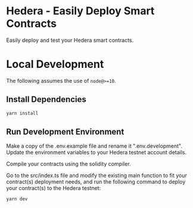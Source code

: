 # Hedera - Easily Deploy Smart Contracts

Easily deploy and test your Hedera smart contracts.

# Local Development

The following assumes the use of `node@>=10`.

## Install Dependencies
```bash
yarn install
```

## Run Development Environment
Make a copy of the .env.example file and rename it ".env.development". Update the environment variables to your Hedera testnet account details.

Compile your contracts using the solidity compiler.

Go to the src/index.ts file and modify the existing main function to fit your contract(s) deployment needs, and run the following command to deploy your contract(s) to the Hedera testnet:
```bash
yarn dev
```
